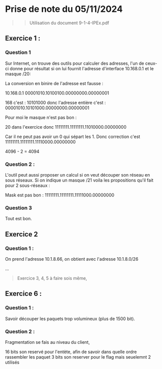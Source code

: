 # Prise de note du 05/11/2024

>> Utilisation du document 9-1-4-IPEx.pdf

## Exercice 1 :

### Question 1 

Sur Internet, on trouve des outils pour calculer des adresses, l'un de ceux-ci donne pour 
résultat si on lui fournit l'adresse d'interface 10.168.0.1 et le masque /20: 

La conversion en binire de l'adresse est fausse :

10.168.0.1 00001010.10100100.00000000.00000001

168 c'est : 10101000 
donc l'adresse entière c'est : 00001010.10101000.00000000.00000001

Pour moi le masque n'est pas bon :

20 dans l'exercice donc 11111111.11111111.11010000.00000000

Car il ne peut pas avoir un 0 qui sépart les 1. 
Donc correction c'est 11111111.11111111.11110000.00000000

4096 - 2 = 4094

### Question 2 : 

L'outil peut aussi proposer un calcul si on veut découper son réseau en sous réseaux. Si 
on indique un masque /21 voila les propositions qu'il fait pour 2 sous-réseaux : 

Mask est pas bon : 11111111.11111111.11111000.00000000

### Question 3

Tout est bon.

## Exercice 2

### Question 1 :

On prend l'adresse 10.1.8.66, on obtient avec l'adresse 10.1.8.0/26

... 

> Exercice 3, 4, 5 à faire sois même,

## Exercice 6 :

### Question 1 :

Savoir découper les paquets trop volumineux (plus de 1500 bit).

### Question 2 :

Fragmentation se fais au niveau du client,

16 bits son reservé pour l'entète, afin de savoir dans quelle ordre rassembler les paquet
3 bits son reserver pour le flag mais seuelemnt 2 utilisés
